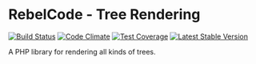 # RebelCode - Tree Rendering

[![Build Status](https://travis-ci.org/rebelcode/tree-rendering.svg?branch=master)](https://travis-ci.org/rebelcode/tree-rendering)
[![Code Climate](https://codeclimate.com/github/rebelcode/tree-rendering/badges/gpa.svg)](https://codeclimate.com/github/rebelcode/tree-rendering)
[![Test Coverage](https://codeclimate.com/github/rebelcode/tree-rendering/badges/coverage.svg)](https://codeclimate.com/github/rebelcode/tree-rendering/coverage)
[![Latest Stable Version](https://poser.pugx.org/rebelcode/tree-rendering/version)](https://packagist.org/packages/rebelcode/tree-rendering)

A PHP library for rendering all kinds of trees.
